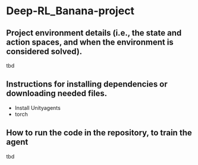 # Deep-RL_Banana-project

## Project environment details (i.e., the state and action spaces, and when the environment is considered solved).
tbd

## 	Instructions for installing dependencies or downloading needed files.
- Install Unityagents
- torch

## 	How to run the code in the repository, to train the agent
tbd
